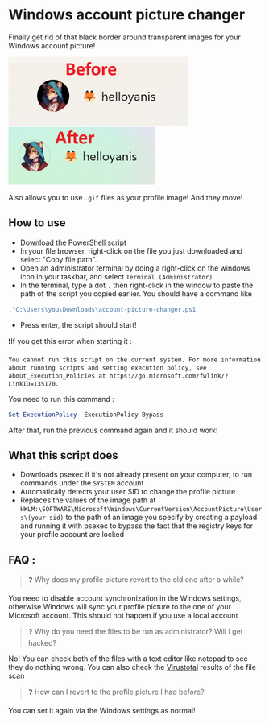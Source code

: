 # Windows account picture changer

Finally get rid of that black border around transparent images for your Windows account picture!

![before](images/before.png)![after](images/after.png)

Also allows you to use `.gif` files as your profile image! And they move!

## How to use

- [Download the PowerShell script](account-picture-changer.ps1)
- In your file browser, right-click on the file you just downloaded and select "Copy file path".
- Open an administrator terminal by doing a right-click on the windows icon in your taskbar, and select `Terminal (Administrator)`
- In the terminal, type a dot `.` then right-click in the window to paste the path of the script you copied earlier. You should have a command like
```ps1
."C:\Users\you\Downloads\account-picture-changer.ps1
```
- Press enter, the script should start!

❗If you get this error when starting it :

```
You cannot run this script on the current system. For more information about running scripts and setting execution policy, see about_Execution_Policies at https://go.microsoft.com/fwlink/?LinkID=135170.
```

You need to run this command :

```ps1
Set-ExecutionPolicy -ExecutionPolicy Bypass
```

After that, run the previous command again and it should work!

## What this script does

- Downloads psexec if it's not already present on your computer, to run commands under the `SYSTEM` account
- Automatically detects your user SID to change the profile picture
- Replaces the values of the image path at `HKLM:\SOFTWARE\Microsoft\Windows\CurrentVersion\AccountPicture\Users\(your-sid)` to the path of an image you specify by creating a payload and running it with psexec to bypass the fact that the registry keys for your profile account are locked


## FAQ :

> ❓ Why does my profile picture revert to the old one after a while?

You need to disable account synchronization in the Windows settings, otherwise Windows will sync your profile picture to the one of your Microsoft account. This should not happen if you use a local account

> ❓ Why do you need the files to be run as administrator? Will I get hacked?

No! You can check both of the files with a text editor like notepad to see they do nothing wrong. You can also check the [Virustotal](https://www.virustotal.com/gui/file-analysis/MjQ3ZGE3NTJmOGY3YzlkMDk3M2JjODA4MDQyYmQxYzg6MTc2MTAzNTY2MQ==) results of the file scan

> ❓ How can I revert to the profile picture I had before?

You can set it again via the Windows settings as normal!